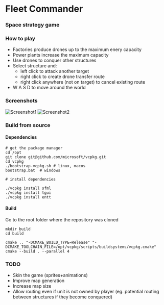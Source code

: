 # Fleet Commander

### Space strategy game

### How to play

- Factories produce drones up to the maximum enery capacity
- Power plants increase the maximum capacity
- Use drones to conquer other structures
- Select structure and:
    - left click to attack another target
    - right click to create drone transfer route
    - right click anywhere (not on target) to cancel existing route
- W A S D to move around the world

### Screenshots

![Screenshot1](docs/images/screenshot_010.png)
![Screenshot2](docs/images/screenshot_011.png)

### Build from source


#### Dependencies

```
# get the package manager
cd /opt
git clone git@github.com/microsoft/vcpkg.git
cd vcpkg
./bootstrap-vcpkg.sh # linux, macos
bootstrap.bat  # windows

# install dependencies

./vcpkg install sfml
./vcpkg install tgui
./vcpkg install entt

```

#### Build

Go to the root folder where the repository was cloned

```
mkdir build
cd build

cmake .. "-DCMAKE_BUILD_TYPE=Release" "-DCMAKE_TOOLCHAIN_FILE=/opt/vcpkg/scripts/buildsystems/vcpkg.cmake"
cmake --build . --parallel 4
```

### TODO

- Skin the game (sprites+animations)
- Improve map generation
- Increase map size
- Allow routing even if unit is not owned by player (eg. potential routing between structures if they become conquered)
